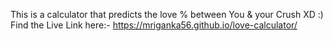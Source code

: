 This is a calculator that predicts the love % between You &amp; your Crush XD :)
Find the Live Link here:- https://mriganka56.github.io/love-calculator/
